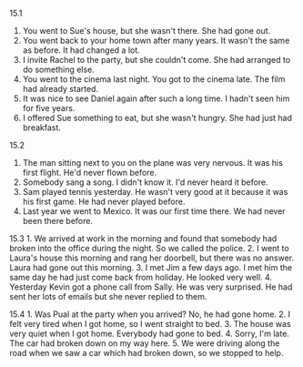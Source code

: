 15.1
  1. You went to Sue's house, but she wasn't there.
    She had gone out.
  2. You went back to your home town after many years. It wasn't the same as before.
    It had changed a lot.
  3. I invite Rachel to the party, but she couldn't come.
    She had arranged to do something else.
  4. You went to the cinema last night. You got to the cinema late.
    The film had already started.
  5. It was nice to see Daniel again after such a long time.
    I hadn't seen him for five years.
  6. I offered Sue something to eat, but she wasn't hungry.
    She had just had breakfast.

15.2
  1. The man sitting next to you on the plane was very nervous. It was his first flight.
    He'd never flown before.
  2. Somebody sang a song. I didn't know it.
    I'd never heard it before.
  3. Sam played tennis yesterday. He wasn't very good at it because it was his first game.
    He had never played before.
  4. Last year we went to Mexico. It was our first time there.
    We had never been there before.
  
  15.3
    1. We arrived at work in the morning and found that somebody had broken into the office during the night.
      So we called the police.
    2. I went to Laura's house this morning and rang her doorbell, but there was no answer. Laura had gone out this morning.
    3. I met Jim a few days ago. I met him the same day he had just come back from holiday. He looked very well.
    4. Yesterday Kevin got a phone call from Sally. He was very surprised. He had sent her lots of emails but she never replied to them.

  15.4
    1. Was Pual at the party when you arrived? No, he had gone home.
    2. I felt very tired when I got home, so I went straight to bed.
    3. The house was very quiet when I got home. Everybody had gone to bed.
    4. Sorry, I'm late. The car had broken down on my way here.
    5. We were driving along the road when we saw a car which had broken down, so we stopped to help.